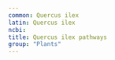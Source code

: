 ```yaml
---
common: Quercus ilex
latin: Quercus ilex
ncbi: 
title: Quercus ilex pathways
group: "Plants"
---
```

